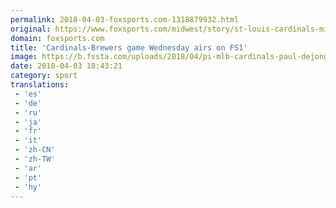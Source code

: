 ```yaml
---
permalink: 2018-04-03-foxsports.com-1318879932.html
original: https://www.foxsports.com/midwest/story/st-louis-cardinals-milwaukee-brewers-game-wednesday-airs-on-fs1-040318
domain: foxsports.com
title: 'Cardinals-Brewers game Wednesday airs on FS1'
image: https://b.fssta.com/uploads/2018/04/pi-mlb-cardinals-paul-dejong-040218.vresize.1200.630.high.15.jpg
date: 2018-04-03 18:43:21
category: sport
translations: 
 - 'es'
 - 'de'
 - 'ru'
 - 'ja'
 - 'fr'
 - 'it'
 - 'zh-CN'
 - 'zh-TW'
 - 'ar'
 - 'pt'
 - 'hy'
---
```


